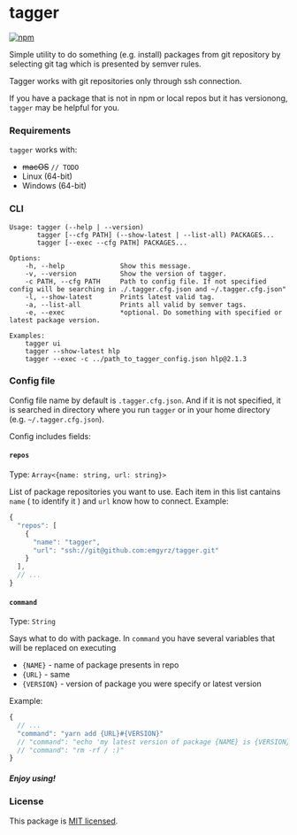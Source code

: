 # tagger


[![npm](https://img.shields.io/npm/v/tagger-bin.svg)](https://www.npmjs.com/package/tagger-bin)

Simple utility to do something (e.g. install) packages from git repository by selecting git tag which is presented by semver rules.

Tagger works with git repositories only through ssh connection.

If you have a package that is not in npm or local repos but it has versionong, `tagger` may be helpful for you.


### Requirements
`tagger` works with:
  - ~~macOS~~ `// TODO`
  - Linux (64-bit)
  - Windows (64-bit)



### CLI
```
Usage: tagger (--help | --version)
       tagger [--cfg PATH] (--show-latest | --list-all) PACKAGES...
       tagger [--exec --cfg PATH] PACKAGES...

Options:
    -h, --help              Show this message.
    -v, --version           Show the version of tagger.
    -c PATH, --cfg PATH     Path to config file. If not specified config will be searching in ./.tagger.cfg.json and ~/.tagger.cfg.json"
    -l, --show-latest       Prints latest valid tag.
    -a, --list-all          Prints all valid by semver tags.
    -e, --exec              *optional. Do something with specified or latest package version.

Examples:
    tagger ui
    tagger --show-latest hlp
    tagger --exec -c ../path_to_tagger_config.json hlp@2.1.3
```

### Config file
Config file name by default is `.tagger.cfg.json`. And if it is not specified, it is searched in directory where you run `tagger` or in your home directory (e.g. `~/.tagger.cfg.json`).

Config includes fields:
#### `repos`
Type: `Array<{name: string, url: string}>`

List of package repositories you want to use. Each item in this list cantains `name` ( to identify it )
and `url` know how to connect.
Example:
```js
{
  "repos": [
    {
      "name": "tagger",
      "url": "ssh://git@github.com:emgyrz/tagger.git"
    }
  ],
  // ...
}
```

#### `command`
Type: `String`

Says what to do with package. In `command` you have several variables that will be replaced on executing
- `{NAME}` - name of package presents in repo
- `{URL}` - same
- `{VERSION}` - version of package you were specify or latest version

Example:
```js
{
  // ...
  "command": "yarn add {URL}#{VERSION}"
  // "command": "echo 'my latest version of package {NAME} is {VERSION}'",
  // "command": "rm -rf / :)"
}
```


##### Enjoy using!

### License

This package is [MIT licensed](./LICENSE).
